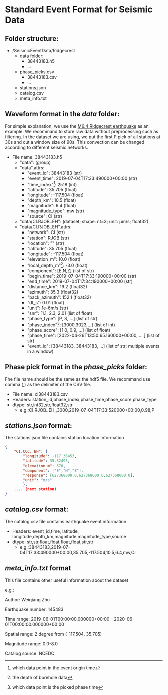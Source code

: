# Standard Event Format for Seismic Data



## Folder structure: 

- /SeismicEventData/Ridgecrest
	- data folder:
		- 38443183.h5
		- ...
	- phase_picks.csv
		- 38443183.csv
		- ...
	- stations.json
	- catalog.csv
	- meta_info.txt

## Waveform format in the *data* folder:

For simple explanation, we use the [M6.4 Ridgecrest earthquake](https://earthquake.usgs.gov/earthquakes/eventpage/ci38443183/executive) as an example. We recommand to store raw data without preprocessing such as filtering. In the dataset we are using, we put the first P pick of all stations at 30s and cut a window size of 90s. This convection can be changed according to different seismic networks.

- File name: 38443183.h5
	- "data": (group)
	- "data".attrs:
		- "event_id": 38443183 (str)
		- "event_time": 2019-07-04T17:33:490000+00:00 (str)
		- "time_index"[^1]: 2518 (int)
		- "latitude": 35.705 (float)
		- "longitude": -117.504 (float)
		- "depth_km": 10.5 (float)
		- "magnitude": 6.4 (float)
		- "magnitude_type": mw (str)
		- "source": CI (str)
	- "data/CI.RJOB..EH":  (dataset; shape: nt$\times$3; unit: μm/s; float32)
	- "data/CI.RJOB..EH".attrs: 
		- "network": CI (str)
		- "station": RJOB (str)
		- "location": "" (str)
		- "latitude": 35.705 (float)
		- "longitude": -117.504 (float)
		- "elevation_m": 10.0 (float)
		- “local_depth_m”[^2]: -3.0 (float)
		- "component": [E,N,Z] (list of str)
		- "begin_time": 2019-07-04T17:33:190000+00:00 (str)
		- "end_time": 2019-07-04T17:34:190000+00:00 (str)
		- "distance_km": 19.2 (float32)
		- "azimuth": 35.3 (float32)
		- "back_azimuth": 152.1 (float32)
		- "dt_s": 0.01 (float)
		- "unit": 1e-6m/s (str)
		- "snr": [1.1, 2.3, 2.0] (list of float)
		- "phase_type": [P, S, …] (list of str)
		- "phase_index"[^3]: [3000,3023,…] (list of int)
		- "phase_score": [1.0, 0.9, …] (list of float)
		- "phase_time": [2022-04-26T13:50:65.160000+00:00, … ] (list of str)
		- "event_id": [38443183, 38443183, ...] (list of str; multiple events in a window)
	
[^1]: which data point in the event origin time
[^2]: the depth of borehole data
[^3]: which data point is the picked phase time

## Phase pick format in the *phase_picks* folder:

Fhe file name should be the same as the hdf5 file. We recommand use comma (,) as the delimiter of the CSV file. 

- File name:  ci38443183.csv
- Headers: station_id,phase_index,phase_time,phase_score,phase_type
- dtype: str,int32,str,float32,str
  - e.g.:CI.RJOB..EH,,3000,2019-07-04T17:33:520000+00:00,0.98,P

## *stations.json* format:

The stations.json file contains station location information

```json
{
	"CI.CCC..BH": {
		"longitude": -117.36453,
		"latitude": 35.52495,
		"elevation_m": 670,
		"component": ["E","N","Z"],
		"response": [627368000.0,627368000.0,627368000.0],
		"unit": "m/s"
		},
	.... (next station)
}
```

## *catalog.csv* format:

The catalog.csv file contains earthquake event information

- Headers: event_id,time, latitude, longitude,depth_km,magnitude,magnitude_type,source
- dtype: str,str,float,float,float,float,str,str
  - e.g.:38443183,2019-07-04T17:33:490000+00:00,35.705,-117.504,10.5,6.4,mw,CI

## *meta_info.txt* format

This file contains other useful information about the dataset

e.g.:

Author: Weiqiang Zhu

Earthquake number: 145483

Time range: 2019-06-01T00:00:00.000000+00:00 - 2020-06-01T00:00:00.000000+00:00

Spatial range: 2 degree from (-117.504, 35.705)

Magnitude range: 0.0-8.0

Catalog source: NCEDC

